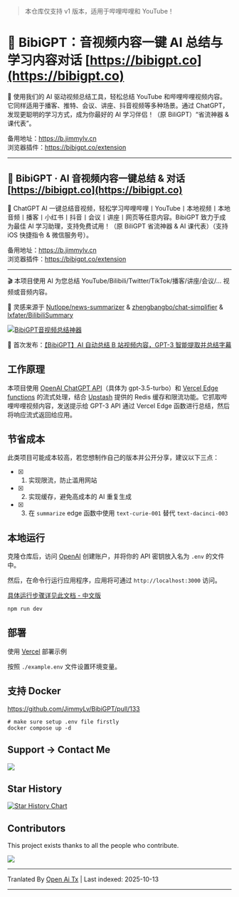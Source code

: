 > 本仓库仅支持 v1 版本，适用于哔哩哔哩和 YouTube！

# 🤖 BibiGPT：音视频内容一键 AI 总结与学习内容对话 [https://bibigpt.co](https://bibigpt.co)

🎉 使用我们的 AI 驱动视频总结工具，轻松总结 YouTube 和哔哩哔哩视频内容。它同样适用于播客、推特、会议、讲座、抖音视频等多种场景。通过 ChatGPT，发现更聪明的学习方式，成为你最好的 AI 学习伴侣！（原 BiliGPT）“省流神器 & 课代表”。

备用地址：https://b.jimmylv.cn  
浏览器插件：https://bibigpt.co/extension

---

## 🤖 BibiGPT · AI 音视频内容一键总结 & 对话 [https://bibigpt.co](https://bibigpt.co)

🎉 ChatGPT AI 一键总结音视频，轻松学习哔哩哔哩丨YouTube丨本地视频丨本地音频丨播客丨小红书丨抖音丨会议丨讲座丨网页等任意内容。BibiGPT 致力于成为最佳 AI 学习助理，支持免费试用！（原 BiliGPT 省流神器 & AI 课代表）（支持 iOS 快捷指令 & 微信服务号）。

备用地址：https://b.jimmylv.cn  
浏览器插件：https://bibigpt.co/extension

---

🎬 本项目使用 AI 为您总结 YouTube/Bilibili/Twitter/TikTok/播客/讲座/会议/... 视频或音频内容。

🤯 灵感来源于 [Nutlope/news-summarizer](https://github.com/Nutlope/news-summarizer) & [zhengbangbo/chat-simplifier](https://github.com/zhengbangbo/chat-simplifier/) & [lxfater/BilibiliSummary](https://github.com/lxfater/BilibiliSummary)

[![BibiGPT音视频总结神器](https://raw.githubusercontent.com/JimmyLv/BibiGPT-v1/main/./public/BibiGPT.gif)](https://twitter.com/Jimmy_JingLv/status/1630137750572728320?s=20)

🚀 首次发布：[【BibiGPT】AI 自动总结 B 站视频内容，GPT-3 智能提取并总结字幕](https://www.bilibili.com/video/BV1fX4y1Q7Ux/?vd_source=dd5a650b0ad84edd0d54bb18196ecb86)

## 工作原理

本项目使用 [OpenAI ChatGPT API](https://openai.com/api/)（具体为 gpt-3.5-turbo）和 [Vercel Edge functions](https://vercel.com/features/edge-functions) 的流式处理，结合 [Upstash](https://console.upstash.com/) 提供的 Redis 缓存和限流功能。它抓取哔哩哔哩视频内容，发送提示给 GPT-3 API 通过 Vercel Edge 函数进行总结，然后将响应流式返回给应用。

## 节省成本

此类项目可能成本较高，若您想制作自己的版本并公开分享，建议以下三点：

- [x] 1. 实现限流，防止滥用网站  
- [x] 2. 实现缓存，避免高成本的 AI 重复生成  
- [x] 3. 在 `summarize` edge 函数中使用 `text-curie-001` 替代 `text-dacinci-003`

## 本地运行

克隆仓库后，访问 [OpenAI](https://beta.openai.com/account/api-keys) 创建账户，并将你的 API 密钥放入名为 `.env` 的文件中。

然后，在命令行运行应用程序，应用将可通过 `http://localhost:3000` 访问。

[具体运行步骤详见此文档 - 中文版](https://raw.githubusercontent.com/JimmyLv/BibiGPT-v1/main/./deploy-ch.md)

```bash
npm run dev
```

## 部署

使用 [Vercel](https://vercel.com?utm_source=github&utm_medium=readme&utm_campaign=vercel-examples) 部署示例

按照 `./example.env` 文件设置环境变量。

## 支持 Docker

https://github.com/JimmyLv/BibiGPT/pull/133

```shell
# make sure setup .env file firstly
docker compose up -d
```

## Support -> Contact Me

![](https://raw.githubusercontent.com/JimmyLv/BibiGPT-v1/main/./public/wechat.jpg)

## Star History

[![Star History Chart](https://api.star-history.com/svg?repos=JimmyLv/BibiGPT&type=Date)](https://star-history.com/#JimmyLv/BibiGPT&Date)

## Contributors

This project exists thanks to all the people who contribute.

 <a href="https://github.com/JimmyLv/BibiGPT/graphs/contributors">
  <img src="https://contrib.rocks/image?repo=JimmyLv/BibiGPT" />
 </a>


---

Tranlated By [Open Ai Tx](https://github.com/OpenAiTx/OpenAiTx) | Last indexed: 2025-10-13

---